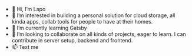 - 👋 Hi, I’m Lapo
- 👀 I’m interested in building a personal solution for cloud storage, all kinda apps, collab tools for people to have at their homes.
- 🌱 I’m currently learning Gatsby
- 💞️ I’m looking to collaborate on all kinds of projects, eager to learn. I can contribute in server setup, backend and frontend.
- 📫 Text me

<!---
lapomo/lapomo is a ✨ special ✨ repository because its `README.md` (this file) appears on your GitHub profile.
You can click the Preview link to take a look at your changes.
--->
